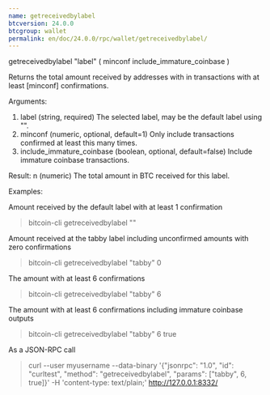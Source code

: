 ```yaml
---
name: getreceivedbylabel
btcversion: 24.0.0
btcgroup: wallet
permalink: en/doc/24.0.0/rpc/wallet/getreceivedbylabel/
---
```


getreceivedbylabel "label" ( minconf include_immature_coinbase )

Returns the total amount received by addresses with <label> in transactions with at least [minconf] confirmations.

Arguments:
1. label                        (string, required) The selected label, may be the default label using "".
2. minconf                      (numeric, optional, default=1) Only include transactions confirmed at least this many times.
3. include_immature_coinbase    (boolean, optional, default=false) Include immature coinbase transactions.

Result:
n    (numeric) The total amount in BTC received for this label.

Examples:

Amount received by the default label with at least 1 confirmation
> bitcoin-cli getreceivedbylabel ""

Amount received at the tabby label including unconfirmed amounts with zero confirmations
> bitcoin-cli getreceivedbylabel "tabby" 0

The amount with at least 6 confirmations
> bitcoin-cli getreceivedbylabel "tabby" 6

The amount with at least 6 confirmations including immature coinbase outputs
> bitcoin-cli getreceivedbylabel "tabby" 6 true

As a JSON-RPC call
> curl --user myusername --data-binary '{"jsonrpc": "1.0", "id": "curltest", "method": "getreceivedbylabel", "params": ["tabby", 6, true]}' -H 'content-type: text/plain;' http://127.0.0.1:8332/


